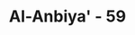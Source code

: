 ---
title: "Al-Anbiya' - 59"
no: 59
arabic_no: ٥٩
ayah: قَالُوْا مَنْ فَعَلَ هٰذَا بِاٰلِهَتِنَآ اِنَّهٗ لَمِنَ الظّٰلِمِيْنَ 
translation: "Mereka berkata, “Siapakah yang melakukan (perbuatan) ini terhadap tuhan-tuhan kami? Sungguh, dia termasuk orang yang zalim.”"
tafsir: "Ayat ini menjelaskan bahwa apa yang diharapkan oleh Ibrahim, benar-benar terjadi. Setelah mendengar berita bahwa patung-patung mereka telah rusak, mereka datang kembali ke tempat itu dan bertanya kepada Ibrahim, siapakah yang telah melakukan perbuatan jahat ini terhadap tuhan-tuhan mereka? Sungguh dia benar-benar termasuk orang yang zalim.\"\n\nDari ucapan ini dapat kita pahami bahwa sampai saat itu mereka masih belum menerima sepenuhnya apa yang disampaikan Ibrahim kepada mereka, dan mereka masih menyembah dan mengagungkan berhala-berhala itu, dan masih menyebutnya sebagai tuhan-tuhan mereka. Hal ini menimbulkan kemarahan terhadap orang yang membinasakannya."
---